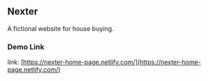 ## Nexter
A fictional website for house buying. 

### Demo Link

link: [https://nexter-home-page.netlify.com/](https://nexter-home-page.netlify.com/)
